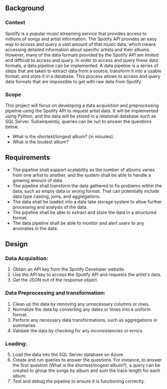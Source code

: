## Background
### Context
Spotify is a popular music streaming service that provides access to millions of songs and artist information. The Spotify API provides an easy way to access and query a vast amount of that music data, which means accessing detailed information about specific artists and their albums. However, many of the data formats provided by the Spotify API are limited and difficult to access and query. In order to access and query these data formats, a data pipeline can be implemented. A data pipeline is a series of steps that are taken to extract data from a source, transform it into a usable format, and store it in a database. This process allows to access and query data formats that are impossible to get with raw data from Spotify.

### Scope
This project will focus on developing a data acquisition and preprocessing pipeline using the Spotify API to request artist data. It will be implemented using Python, and the data will be stored in a relational database such as SQL Server. Subsequently, queries can be run to answer the questions below.
* What is the shortest/longest album? (in minutes).
* What is the loudest album?

## Requirements
* The pipeline shall support scalability as the number of albums varies from one artist to another, and the system shall be able to handle a growing amount of data.
* The pipeline shall transform the data gathered to fix problems within the data, such as empty data or wrong format. That can potentially include data type casting, joins, and aggregations.
* The data shall be loaded into a data lake storage system to allow further processing and analysis of the data.
* The pipeline shall be able to extract and store the data in a structured format.
* The data pipeline shall be able to monitor and alert users to any anomalies in the data.

## Design
### Data Acquisition: 
1. Obtain an API key from the Spotify Developer website.
2. Use the API key to access the Spotify API and requests the artist's data.
3. Get the JSON out of the response object.

### Data Preprocessing and transformation: 
1. Clean up the data by removing any unnecessary columns or rows.
2. Normalize the data by converting any dates or times into a uniform format.
3. Perform any necessary data transformations, such as aggregations or summaries.
4. Validate the data by checking for any inconsistencies or errors.

### Loading: 
5. Load the data into the SQL Server database on Azure.
6. Create and run queries to answer the questions. For instance, to answer the first question (What is the shortest/longest album?), a query can be created to group the songs by album and sum the track length for each album.
7. Test and debug the pipeline to ensure it is functioning correctly.

